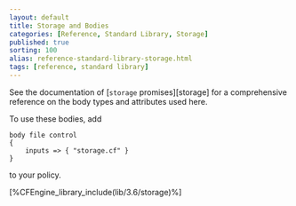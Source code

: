 ```yaml
---
layout: default
title: Storage and Bodies
categories: [Reference, Standard Library, Storage]
published: true
sorting: 100
alias: reference-standard-library-storage.html
tags: [reference, standard library]
---
```


See the documentation of [`storage` promises][storage] for a
comprehensive reference on the body types and attributes used here.

To use these bodies, add

```cf3
body file control
{
	inputs => { "storage.cf" }
}
```

to your policy.


[%CFEngine_library_include(lib/3.6/storage)%]
